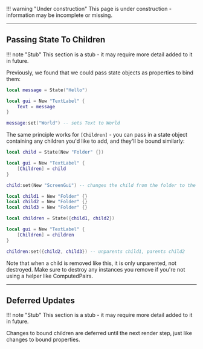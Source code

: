 !!! warning "Under construction"
	This page is under construction - information may be incomplete or missing.


-----

## Passing State To Children

!!! note "Stub"
	This section is a stub - it may require more detail added to it in future.

Previously, we found that we could pass state objects as properties to bind them:

```Lua
local message = State("Hello")

local gui = New "TextLabel" {
	Text = message
}

message:set("World") -- sets Text to World
```

The same principle works for `[Children]` - you can pass in a state object
containing any children you'd like to add, and they'll be bound similarly:

```Lua
local child = State(New "Folder" {})

local gui = New "TextLabel" {
	[Children] = child
}

child:set(New "ScreenGui") -- changes the child from the folder to the screen gui

```

```Lua
local child1 = New "Folder" {}
local child2 = New "Folder" {}
local child3 = New "Folder" {}

local children = State({child1, child2})

local gui = New "TextLabel" {
	[Children] = children
}

children:set({child2, child3}) -- unparents child1, parents child2

```

Note that when a child is removed like this, it is only unparented, not destroyed.
Make sure to destroy any instances you remove if you're not using a helper like
ComputedPairs.

-----

## Deferred Updates

!!! note "Stub"
	This section is a stub - it may require more detail added to it in future.

Changes to bound children are deferred until the next render step, just like
changes to bound properties.
